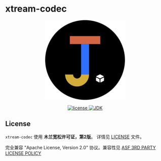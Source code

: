 # xtream-codec

<p align="center">
    <a href="https://github.com/hylexus/xtream-codec">
        <img alt="OceanBase Logo" src="docs/src/.vuepress/public/logo.png" width="50%" />
    </a>
</p>

<p align="center">
    <a href="https://github.com/hylexus/xtream-codec/blob/master/LICENSE">
        <img alt="license" src="https://img.shields.io/badge/license-MulanPSL2-blue" />
    </a>
    <a href="https://github.com/hylexus/xtream-codec/blob/master/LICENSE">
        <img alt="JDK" src="https://img.shields.io/badge/jdk-21-red" />
    </a>
</p>

## License

`xtream-codec` 使用 **木兰宽松许可证，第2版**。 详情见 [LICENSE](LICENSE) 文件。

完全兼容 "Apache License, Version 2.0" 协议。兼容性见 [ASF 3RD PARTY LICENSE POLICY](https://www.apache.org/legal/resolved.html#category-a)

